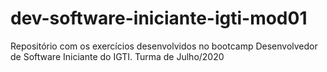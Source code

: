 # dev-software-iniciante-igti-mod01
Repositório com os exercícios desenvolvidos no bootcamp Desenvolvedor de Software Iniciante do IGTI. Turma de Julho/2020
